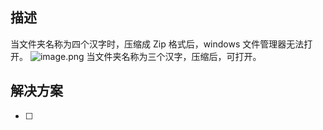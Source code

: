 ## 描述
当文件夹名称为四个汉字时，压缩成 Zip 格式后，windows 文件管理器无法打开。
![image.png](http://img.briar.ink/20240507225054.png)
当文件夹名称为三个汉字，压缩后，可打开。
## 解决方案
- [ ] 